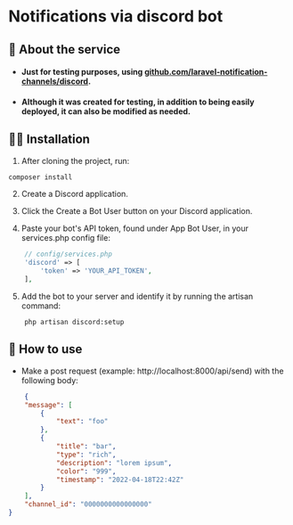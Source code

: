 # Notifications via discord bot

## 🤔 About the service

- #### Just for testing purposes, using [github.com/laravel-notification-channels/discord](https://github.com/laravel-notification-channels/discord).

- #### Although it was created for testing, in addition to being easily deployed, it can also be modified as needed.

## :man_technologist: Installation

1. After cloning the project, run:

```bash
composer install
```
2. Create a Discord application.

3. Click the Create a Bot User button on your Discord application.

4. Paste your bot's API token, found under App Bot User, in your services.php config file:
```php
    // config/services.php
    'discord' => [
        'token' => 'YOUR_API_TOKEN',
    ],
```
5. Add the bot to your server and identify it by running the artisan command:

```shell
    php artisan discord:setup
```
## 🧐 How to use

- Make a post request (example: http://localhost:8000/api/send) with the following body:
```json
    {
	"message": [
		{
			"text": "foo"
		},
		{
			"title": "bar",
			"type": "rich",
			"description": "lorem ipsum",
			"color": "999",
			"timestamp": "2022-04-18T22:42Z"
		}
	],
	"channel_id": "0000000000000000"
}
```

